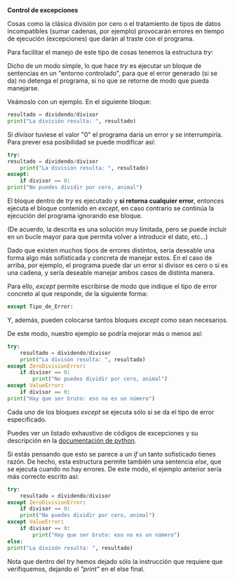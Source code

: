 **Control de excepciones**

Cosas como la clásica división por cero o el tratamiento de tipos de datos incompatibles (sumar cadenas, por ejemplo) provocarán errores en tiempo de ejecución (excepciones) que darán al traste con el programa.

Para facilitar el manejo de este tipo de cosas tenemos la estructura *try*:

Dicho de un modo simple, lo que hace *try* es ejecutar un bloque de sentencias en un "entorno controlado", para que el error generado (si se da) no detenga el programa, si no que se retorne de modo que pueda manejarse.

Veámoslo con un ejemplo. En el siguiente bloque:
```python
resultado = dividendo/divisor
print("La división resulta: ", resultado)
```

Si *divisor* tuviese el valor "0" el programa daría un error y se interrumpiría. Para prever esa posibilidad se puede modificar así:
```python
try:
resultado = dividendo/divisor
    print("La división resulta: ", resultado)
except:
    if divisor == 0:
print("No puedes dividir por cero, animal")
```

El bloque dentro de *try* es ejecutado y **si retorna cualquier error**, entonces ejecuta el bloque contenido en *except*, en caso contrario se continúa la ejecución del programa ignorando ese bloque.

(De acuerdo, la descrita es una solución muy limitada, pero se puede incluir en un bucle mayor para que permita volver a introducir el dato, etc...)

Dado que existen muchos tipos de errores distintos, sería deseable una forma algo más sofisticada y concreta de manejar estos. En el caso de arriba, por ejemplo, el programa puede dar un error si divisor es cero o si es una cadena, y sería deseable manejar ambos casos de distinta manera.

Para ello, *except* permite escribirse de modo que indique el tipo de error concreto al que responde, de la siguiente forma:
```python
except Tipo_de_Error:
```

Y, además, pueden colocarse tantos bloques *except* como sean necesarios.

De este modo, nuestro ejemplo se podría mejorar más o menos así:
```python
try:
    resultado = dividendo/divisor
    print("La divisón resulta: ", resultado)
except ZeroDivisionError:
    if divisor == 0:
        print("No puedes dividir por cero, animal")
except ValueError:
    if divisor == 0:
print("Hay que ser bruto: eso no es un número")
```

Cada uno de los bloques *except* se ejecuta sólo si se da el tipo de error especificado.

Puedes ver un listado exhaustivo de códigos de excepciones y su descripción en la [documentación de python](https://docs.python.org/3/library/exceptions.html).

Si estás pensando que esto se parece a un *if* un tanto sofisticado tienes razón. De hecho, esta estructura permite también una sentencia *else*, que se ejecuta cuando no hay errores. De este modo, el ejemplo anterior sería más correcto escrito así:
```python
try:
    resultado = dividendo/divisor
except ZeroDivisionError:
    if divisor == 0:
    print("No puedes dividir por cero, animal")
except ValueError:
    if divisor == 0:
        print("Hay que ser bruto: eso no es un número")
else:
print("La divisón resulta: ", resultado)
```

Nota que dentro del *try* hemos dejado sólo la instrucción que requiere que verifiquemos, dejando el *"print"* en el else final.
